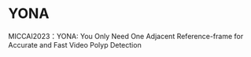 # YONA
MICCAI2023：YONA: You Only Need One Adjacent Reference-frame for Accurate and Fast Video Polyp Detection
